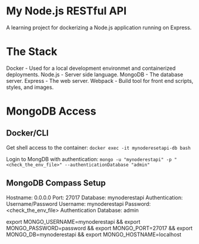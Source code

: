 # My Node.js RESTful API

A learning project for dockerizing a Node.js application running on Express.


# The Stack

Docker - Used for a local development environmet and containerized deployments.
Node.js - Server side language.
MongoDB - The database server.
Express - The web server.
Webpack - Build tool for front end scripts, styles, and images.


# MongoDB Access

## Docker/CLI
Get shell access to the container:
`docker exec -it mynoderesetapi-db bash`

Login to MongDB with authentication:
`mongo -u "mynoderestapi" -p "<check_the_env_file>" --authenticationDatabase "admin"`

## MongoDB Compass Setup

Hostname: 0.0.0.0
Port: 27017
Database: mynoderestapi
Authentication: Username/Password
Username: mynoderestapi
Password: <check_the_env_file>
Authentication Database: admin


export MONGO_USERNAME=mynoderestapi &&
export MONGO_PASSWORD=password &&
export MONGO_PORT=27017 &&
export MONGO_DB=mynoderestapi &&
export MONGO_HOSTNAME=localhost